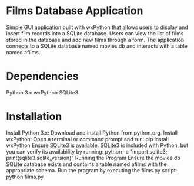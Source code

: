# Films Database Application

Simple GUI application built with wxPython that allows users to display and insert film records into a SQLite database. Users can view the list of films stored in the database and add new films through a form. The application connects to a SQLite database named movies.db and interacts with a table named afilms.

# Dependencies
Python 3.x
wxPython
SQLite3
# Installation
Install Python 3.x: Download and install Python from python.org.
Install wxPython: Open a terminal or command prompt and run: pip install wxPython
Ensure SQLite3 is available: SQLite3 is included with Python, but you can verify its availability by running: python -c "import sqlite3; print(sqlite3.sqlite_version)"
Running the Program
Ensure the movies.db SQLite database exists and contains a table named afilms with the appropriate schema.
Run the program by executing the films.py script: python films.py
